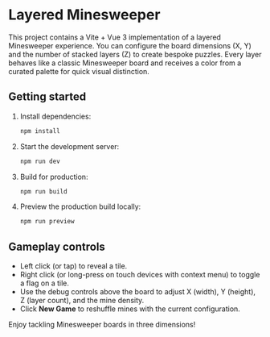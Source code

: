 # Layered Minesweeper

This project contains a Vite + Vue 3 implementation of a layered Minesweeper experience. You can configure the board dimensions (X, Y) and the number of stacked layers (Z) to create bespoke puzzles. Every layer behaves like a classic Minesweeper board and receives a color from a curated palette for quick visual distinction.

## Getting started

1. Install dependencies:

   ```bash
   npm install
   ```

2. Start the development server:

   ```bash
   npm run dev
   ```

3. Build for production:

   ```bash
   npm run build
   ```

4. Preview the production build locally:

   ```bash
   npm run preview
   ```

## Gameplay controls

- Left click (or tap) to reveal a tile.
- Right click (or long-press on touch devices with context menu) to toggle a flag on a tile.
- Use the debug controls above the board to adjust X (width), Y (height), Z (layer count), and the mine density.
- Click **New Game** to reshuffle mines with the current configuration.

Enjoy tackling Minesweeper boards in three dimensions!
